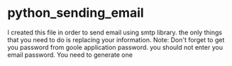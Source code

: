 # python_sending_email
I created this file in order to send email using smtp library. the only things that you need to do is replacing your information.
Note: Don't forget to get you password from goole application password. you should not enter you email password. You need to generate one
